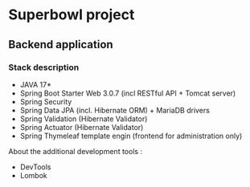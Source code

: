 # Superbowl project

## Backend application

### Stack description
- JAVA 17*
- Spring Boot Starter Web 3.0.7 (incl RESTful API + Tomcat server)
- Spring Security
- Spring Data JPA (incl. Hibernate ORM) + MariaDB drivers
- Spring Validation (Hibernate Validator)
- Spring Actuator (Hibernate Validator)
- Spring Thymeleaf template engin (frontend for administration only)

About the additional development tools :
- DevTools
- Lombok